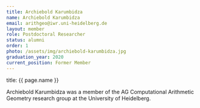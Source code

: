 ```yaml
---
title: Archiebold Karumbidza
name: Archiebold Karumbidza
email: arithgeo@iwr.uni-heidelberg.de
layout: member
role: Postdoctoral Researcher
status: alumni
order: 1
photo: /assets/img/archiebold-karumbidza.jpg
graduation_year: 2020
current_position: Former Member
---
```



title: {{ page.name }}

Archiebold Karumbidza was a member of the AG Computational Arithmetic Geometry research group at the University of Heidelberg.